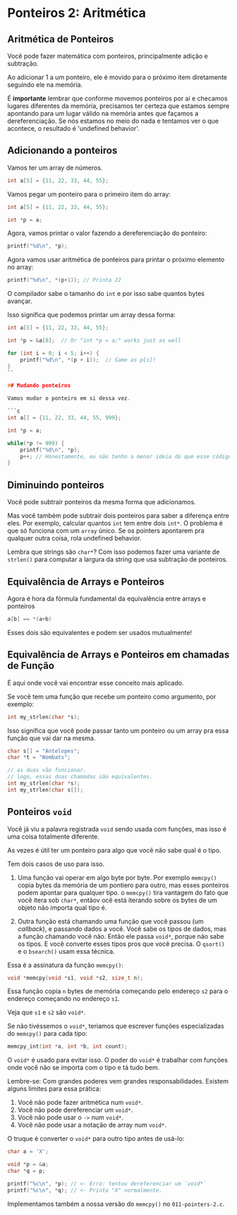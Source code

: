 # Ponteiros 2: Aritmética

## Aritmética de Ponteiros

Você pode fazer matemática com ponteiros, principalmente
adição e subtração.

Ao adicionar 1 a um ponteiro, ele é movido para o próximo item
diretamente seguindo ele na memória.

É **importante** lembrar que conforme movemos ponteiros por aí
e checamos lugares diferentes da memória, precisamos ter certeza
que estamos sempre apontando para um lugar válido na memória antes
que façamos a dereferenciação. Se nós estamos no meio do nada e tentamos
ver o que acontece, o resultado é 'undefined behavior'.

## Adicionando a ponteiros

Vamos ter um array de números.

```c
int a[5] = {11, 22, 33, 44, 55};
```

Vamos pegar um ponteiro para o primeiro item do array:

```c
int a[5] = {11, 22, 33, 44, 55};

int *p = a;
```

Agora, vamos printar o valor fazendo a dereferenciação do ponteiro:

```c
printf("%d\n", *p);
```

Agora vamos usar aritmética de ponteiros para printar o próximo elemento
no array:

```c
printf("%d\n", *(p+1)); // Printa 22
```

O compilador sabe o tamanho do `int` e por isso sabe quantos bytes avançar.

Isso significa que podemos printar um array dessa forma:

```c
int a[5] = {11, 22, 33, 44, 55};

int *p = &a[0];  // Or "int *p = a;" works just as well

for (int i = 0; i < 5; i++) {
    printf("%d\n", *(p + i));  // Same as p[i]!
}
``

## Mudando ponteiros

Vamos mudar o ponteiro em si dessa vez.

```c
int a[] = {11, 22, 33, 44, 55, 999};

int *p = a;

while(*p != 999) {
    printf("%d\n", *p);
    p++; // Honestamente, eu não tenho a menor ideia do que esse código faz.
}
```

## Diminuindo ponteiros

Você pode subtrair ponteiros da mesma forma que adicionamos.

Mas você também pode subtrair dois ponteiros para saber a diferença entre eles.
Por exemplo, calcular quantos `int` tem entre dois `int*`. O problema é que só
funciona com um `array` único. Se os pointers apontarem pra qualquer outra coisa,
rola undefined behavior.

Lembra que strings são `char*`? Com isso podemos fazer uma variante de `strlen()`
para computar a largura da string que usa subtração de ponteiros.


## Equivalência de Arrays e Ponteiros

Agora é hora da fórmula fundamental da equivalência entre arrays e ponteiros

```c 
a[b] == *(a+b)
```

Esses dois são equivalentes e podem ser usados mutualmente!

## Equivalência de Arrays e Ponteiros em chamadas de Função

É aqui onde você vai encontrar esse conceito mais aplicado.

Se você tem uma função que recebe um ponteiro como argumento, por exemplo:

```c 
int my_strlen(char *s);
```

Isso significa que você pode passar tanto um ponteiro ou um array pra essa
função que vai dar na mesma.

```c 
char s[] = "Antelopes";
char *t = "Wombats";

// as duas vão funcionar.
// logo, essas duas chamadas são equivalentes.
int my_strlen(char *s);
int my_strlen(char s[]);
```

## Ponteiros `void`

Você já viu a palavra registrada `void` sendo usada com funções,
mas isso é uma coisa totalmente diferente.

As vezes é útil ter um ponteiro para algo que você não sabe qual é o tipo.

Tem dois casos de uso para isso.

1. Uma função vai operar em algo byte por byte. Por exemplo `memcpy()` copia
bytes da memória de um pontiero para outro, mas esses ponteiros podem apontar
para qualquer tipo. o `memcpy()` tira vantagem do fato que você itera sob
`char*`, entãov ocê está iterando sobre os bytes de um objeto não importa
qual tipo é. 

2. Outra função está chamando uma função que você passou (um _callback_),
e passando dados a você. Você sabe os tipos de dados, mas a função chamando você
não. Então ele passa `void*`, porque não sabe os tipos. E você converte esses
tipos pros que você precisa. O `qsort()` e o `bsearch()` usam essa técnica.

Essa é a assinatura da função `memcpy()`:

```c
void *memcpy(void *s1, void *s2, size_t n);
```

Essa função copia `n` bytes de memória começando pelo endereço `s2` para o
endereço começando no endereço `s1`.

Veja que `s1` e `s2` são `void*`. 

Se não tivéssemos o `void*`, teriamos que escrever funções especializadas do
`memcpy()` para cada tipo:

```c
memcpy_int(int *a, int *b, int count);
```

O `void*` é usado para evitar isso. O poder do `void*` é trabalhar com funções
onde você não se importa com o tipo e tá tudo bem.

Lembre-se: Com grandes poderes vem grandes responsabilidades. Existem alguns
limites para essa prática:

1. Você não pode fazer aritmética num `void*`.
2. Você não pode dereferenciar um `void*`.
3. Você não pode usar o `->` num `void*`.
4. Você não pode usar a notação de array num `void*`.

O truque é converter o `void*` para outro tipo antes de usá-lo:

```c
char a = 'X';

void *p = &a;
char *q = p;

printf("%c\n", *p); // <- Erro: tentou dereferenciar um `void*`
printf("%c\n", *q); // <- Printa "X" normalmente.
```

Implementamos também a nossa versão do `memcpy()` no `011-pointers-2.c`.


